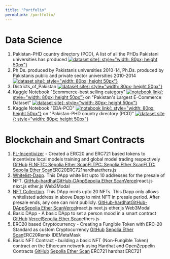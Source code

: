 ```yaml
---
title: "Portfolio"
permalink: /portfolio/
---
```

<link rel="stylesheet" href="https://www.w3schools.com/w3css/4/w3.css">

Data Science
===========
1. Pakistan-PHD country directory (PCD), A list of all the PHDs Pakistani universities has produced [![dataset site](http://www.endtoend.ai/assets/blog/tutorial/kaggle-dataset-ubuntu/kaggle.png){: style="width: 80px; height 50px"}](https://www.kaggle.com/umermjd11/pakistanphd-country-directory-pcd)
2. Ph.Ds. produced by Pakistanis universities 2010-14, Ph.Ds. produced by Pakistanis public and private sector universities 2010-2014 [![dataset site](http://www.endtoend.ai/assets/blog/tutorial/kaggle-dataset-ubuntu/kaggle.png){: style="width: 80px; height 50px"}](https://www.kaggle.com/umermjd11/phds-produced-by-pakistanis-universities-201014)
3. Districts_of_Pakistan [![dataset site](http://www.endtoend.ai/assets/blog/tutorial/kaggle-dataset-ubuntu/kaggle.png){: style="width: 80px; height 50px"}](https://www.kaggle.com/umermjd11/districts-of-pakistan)
4. Kaggle Notebook "Ecommerce-best selling category" [![notebook link](https://banner2.cleanpng.com/20180704/yco/kisspng-kaggle-predictive-modelling-data-science-business-5b3c8fc356f806.4702207815306956193562.jpg){: style="width: 80px; height 50px"}](https://www.kaggle.com/umermjd11/ecommerce-best-selling-category/) on "Pakistan's Largest E-Commerce Dataset" [![dataset site](http://www.endtoend.ai/assets/blog/tutorial/kaggle-dataset-ubuntu/kaggle.png){: style="width: 80px; height 50px"}](https://www.kaggle.com/zusmani/pakistans-largest-ecommerce-dataset)
5. Kaggle Notebook "EDA-PCD" [![notebook link](https://banner2.cleanpng.com/20180704/yco/kisspng-kaggle-predictive-modelling-data-science-business-5b3c8fc356f806.4702207815306956193562.jpg){: style="width: 80px; height 50px"}](https://www.kaggle.com/umermjd11/eda-pcd) on "Pakistan-PHD country directory (PCD)" [![dataset site](http://www.endtoend.ai/assets/blog/tutorial/kaggle-dataset-ubuntu/kaggle.png){: style="width: 80px; height 50px"}](https://www.kaggle.com/umermjd11/pakistanphd-country-directory-pcd)

Blockchain and Smart Contracts
===========
1. [FL-Incentivizer](https://ieeexplore.ieee.org/document/10012365) - Created a ERC20 and ERC721 based tokens to incentivize local models training and global model trading respectively <span class="w3-tag w3-black">[GitHub](https://github.com/umermajeedkhu/FL-Incentivizer)</span> <span class="w3-tag w3-brown">[FLNFTC: Sepolia Ether Scan](https://sepolia.etherscan.io/address/0x51676b3077807AB483e276E5d31AaB4eC00db067)</span><span class="w3-tag w3-brown">[FLTPC: Sepolia Ether Scan](https://sepolia.etherscan.io/address/0x0Ec67d3fBa044F609cb34E84A46f8d5BD21D6a69)</span><span class="w3-tag w3-brown">[FLTC: Sepolia Ether Scan](https://sepolia.etherscan.io/address/0xd6846E68694A029E4158a21CB2158957482D5e97)</span><span class="w3-tag w3-blue">ERC20</span><span class="w3-tag w3-blue">ERC721</span><span class="w3-tag w3-blue">hardhat</span><span class="w3-tag w3-blue">ethers.js</span>
1. [Whitelist-Dapp](https://dappwhitelist-umermjd11.vercel.app/). This DApp white list upto 10 addresses for the presale of NFT. <span class="w3-tag w3-black">[GitHub-hardhat](https://github.com/umermjd11/lw3sophomoreWLC)</span><span class="w3-tag w3-black">[GitHub-DApp](https://github.com/umermjd11/Dappwhitelist)</span><span class="w3-tag w3-brown">[Sepolia Ether Scan](https://sepolia.etherscan.io/address/0xD98eA6f55AE77bdE11556A9BE77647C5DCA16200)</span><span class="w3-tag w3-indigo">[Vercel](https://dappwhitelist-umermjd11.vercel.app/)</span><span class="w3-tag w3-blue">react.js</span> <span class="w3-tag w3-blue">next.js</span> <span class="w3-tag w3-blue">ether.js</span> <span class="w3-tag w3-blue">Web3Modal</span>
2. [NFT Collection](https://nftcollectionlw3io.vercel.app/). This DApp mints upto 20 NFTs. This Dapp only allows whitelisted address in above Dapp to mint NFT in presale period. After presale ends, any one can mint publicly. <span class="w3-tag w3-black">[GitHub-hardhat](https://github.com/umermjd11/LW3SnftCollectionHardhat)</span><span class="w3-tag w3-black">[GitHub-DApp](https://github.com/umermjd11/Dappwhitelist)</span><span class="w3-tag w3-brown">[Sepolia Ether Scan](https://sepolia.etherscan.io/address/0xbe84C7F4Ef89703A8E6406a10b33fFd614CF97f2)</span><span class="w3-tag w3-indigo">[Vercel](https://nftcollectionlw3io.vercel.app/)</span><span class="w3-tag w3-blue">react.js</span> <span class="w3-tag w3-blue">next.js</span> <span class="w3-tag w3-blue">ether.js</span> <span class="w3-tag w3-blue">Web3Modal</span>
1. Basic DApp - A basic DApp to set a person mood in a smart contract <span class="w3-tag w3-black">[GitHub](https://github.com/umermjd11/learnweb3freshDapp)</span> <span class="w3-tag w3-indigo">[Vercel](https://learnweb3fresh-dapp.vercel.app/)</span><span class="w3-tag w3-brown">[Sepolia Ether Scan](https://sepolia.etherscan.io/address/0x45a3093ab4b1c5621b62000008d1ed5065711872)</span><span class="w3-tag w3-blue">ethers.js</span>
2. ERC20 based Cryptocurrency - Creating a Fungible Token with ERC-20 Standard as custom Cryptocurrency <span class="w3-tag w3-black">[GitHub](https://github.com/umermjd11/learnweb3freshERC20)</span> <span class="w3-tag w3-brown">[Sepolia Ether Scan](https://sepolia.etherscan.io/address/0x07C0a3c4F471F179523CDe40C880A703Ce5e8793)</span><span class="w3-tag w3-blue">ERC20</span><span class="w3-tag w3-blue">Remix IDE</span><span class="w3-tag w3-blue">MetaMask</span>
3. Basic NFT Contract - building a basic NFT (Non-Fungible Token) contract on the Ethereum network using Hardhat and OpenZeppelin Contracts <span class="w3-tag w3-black">[GitHub](https://github.com/umermjd11/learnweb3freshNFTtutorial)</span> <span class="w3-tag w3-brown">[Sepolia Ether Scan](https://sepolia.etherscan.io/address/0x94427d3183A522Ee6989F0a2b6314e186d7Ce90F)</span> <span class="w3-tag w3-blue">ERC721</span> <span class="w3-tag w3-blue">hardhat</span> <span class="w3-tag w3-blue">ERC721</span>



